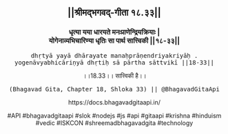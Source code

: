 <center><h2>||श्रीमद्‍भगवद्‍-गीता १८.३३||</h2>
<h3>धृत्या यया धारयते मनःप्राणेन्द्रियक्रियाः |<br/>योगेनाव्यभिचारिण्या धृतिः सा पार्थ सात्त्विकी ||१८-३३||</h3>
<pre>dhṛtyā yayā dhārayate manaḥprāṇendriyakriyāḥ .<br/>yogenāvyabhicāriṇyā dhṛtiḥ sā pārtha sāttvikī ||18-33||</pre>
<p>।।18.33।। सात्त्विकी है।।</p>
<pre>(Bhagavad Gita, Chapter 18, Shloka 33) || @BhagavadGitaApi</pre><p>https://docs.bhagavadgitaapi.in/</p><p>#API #bhagavadgitaapi #slok #nodejs #js #api #gitaapi #krishna #hinduism #vedic #ISKCON #shreemadbhagavadgita #technology</p></center>